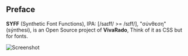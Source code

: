 ## **Preface**

**SYFF** (Synthetic Font Functions), IPA: [/saɪff/ >= /sɪff/], "σύνθεση" (sýnthesi), is an Open Source project of **VivaRado**, Think of it as CSS but for fonts.


<div markdown='1' class="header_logo">

![Screenshot](assets/media/SYFF_logo.png)

</div>



